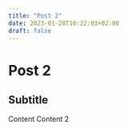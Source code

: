 ```yaml
---
title: "Post 2"
date: 2023-01-28T10:22:03+02:00
draft: false
---
```

# Post 2
## Subtitle

Content
Content 2

